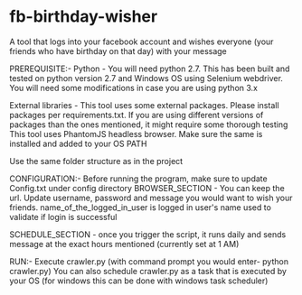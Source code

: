# fb-birthday-wisher

A tool that logs into your facebook account and wishes everyone (your friends who have birthday on that day) with your message

PREREQUISITE:-
Python - You will need python 2.7. 
This has been built and tested on python version 2.7 and Windows OS using Selenium webdriver. You will need some modifications in case you are using python 3.x

External libraries - This tool uses some external packages. Please install packages per requirements.txt. If you are using different versions of packages than the ones mentioned, it might require some thorough testing
This tool uses PhantomJS headless browser. Make sure the same is installed and added to your OS PATH

Use the same folder structure as in the project

CONFIGURATION:-
Before running the program, make sure to update Config.txt under config directory
BROWSER_SECTION - You can keep the url. Update username, password and message you would want to wish your friends. name_of_the_logged_in_user is logged in user's name used to validate if login is successful

SCHEDULE_SECTION - once you trigger the script, it runs daily and sends message at the exact hours mentioned (currently set at 1 AM)

RUN:-
Execute crawler.py (with command prompt you would enter- python crawler.py)
You can also schedule crawler.py as a task that is executed by your OS (for windows this can be done with windows task scheduler)